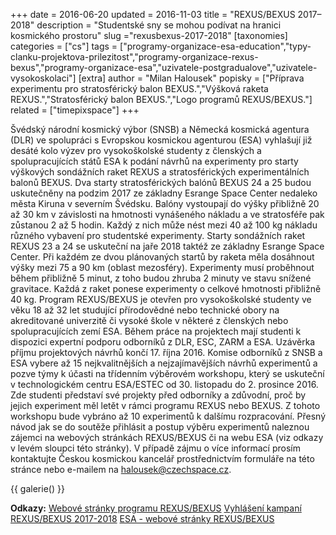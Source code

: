 +++
date = 2016-06-20
updated = 2016-11-03
title = "REXUS/BEXUS 2017–2018"
description = "Studentské sny se mohou podívat na hranici kosmického prostoru"
slug ="rexusbexus-2017-2018"
[taxonomies]
categories = ["cs"]
tags = ["programy-organizace-esa-education","typy-clanku-projektova-prilezitost","programy-organizace-rexus-bexus","programy-organizace-esa","uzivatele-postgradualove","uzivatele-vysokoskolaci"]
[extra]
author = "Milan Halousek"
popisky = ["Příprava experimentu pro stratosférický balon BEXUS.","Výšková raketa REXUS.","Stratosférický balon BEXUS.","Logo programů REXUS/BEXUS."]
related = ["timepixspace"]
+++

Švédský národní kosmický výbor (SNSB) a Německá kosmická agentura (DLR) ve spolupráci s Evropskou kosmickou agenturou (ESA) vyhlašují již desáté kolo výzev pro vysokoškolské studenty z členských a spolupracujících států ESA k podání návrhů na experimenty pro starty výškových sondážních raket REXUS a stratosférických experimentálních balonů BEXUS. Dva starty stratosférických balónů BEXUS 24 a 25 budou uskutečněny na podzim 2017 ze základny Esrange Space Center nedaleko města Kiruna v severním Švédsku. Balóny vystoupají do výšky přibližně 20 až 30 km v závislosti na hmotnosti vynášeného nákladu a ve stratosféře pak zůstanou 2 až 5 hodin. Každý z nich může nést mezi 40 až 100 kg nákladu různého vybavení pro studentské experimenty. Starty sondážních raket REXUS 23 a 24 se uskuteční na jaře 2018 taktéž ze základny Esrange Space Center. Při každém ze dvou plánovaných startů by raketa měla dosáhnout výšky mezi 75 a 90 km (oblast mezosféry). Experimenty musí proběhnout během přibližně 5 minut, z toho budou zhruba 2 minuty ve stavu snížené gravitace. Každá z raket ponese experimenty o celkové hmotnosti přibližně 40 kg. Program REXUS/BEXUS je otevřen pro vysokoškolské studenty ve věku 18 až 32 let studující přírodovědné nebo technické obory na akreditované univerzitě či vysoké škole v některé z členských nebo spolupracujících zemí ESA. Během práce na projektech mají studenti k dispozici expertní podporu odborníků z DLR, ESC, ZARM a ESA. Uzávěrka příjmu projektových návrhů končí 17. října 2016. Komise odborníků z SNSB a ESA vybere až 15 nejkvalitnějších a nejzajímavějších návrhů experimentů a pozve týmy k účasti na třídenním výběrovém workshopu, který se uskuteční v technologickém centru ESA/ESTEC od 30. listopadu do 2. prosince 2016. Zde studenti představí své projekty před odborníky a zdůvodní, proč by jejich experiment měl letět v rámci programu REXUS nebo BEXUS. Z tohoto workshopu bude vybráno až 10 experimentů k dalšímu rozpracování. Přesný návod jak se do soutěže přihlásit a postup výběru experimentů naleznou zájemci na webových stránkách REXUS/BEXUS či na webu ESA (viz odkazy v levém sloupci této stránky). V případě zájmu o více informací prosím kontaktujte Českou kosmickou kancelář prostřednictvím formuláře na této stránce nebo e-mailem na halousek@czechspace.cz.

{{ galerie() }}

**Odkazy:**
[Webové stránky programu REXUS/BEXUS]
[Vyhlášení kampaní REXUS/BEXUS 2017-2018]
[ESA - webové stránky REXUS/BEXUS]

[Webové stránky programu REXUS/BEXUS]: http://rexusbexus.net/
[Vyhlášení kampaní REXUS/BEXUS 2017-2018]: http://www.esa.int/Education/Student_dreams_can_fly_to_the_edge_of_space
[ESA - webové stránky REXUS/BEXUS]: http://www.esa.int/Education/Rocket_Balloon_Experiments_for_University_Students
